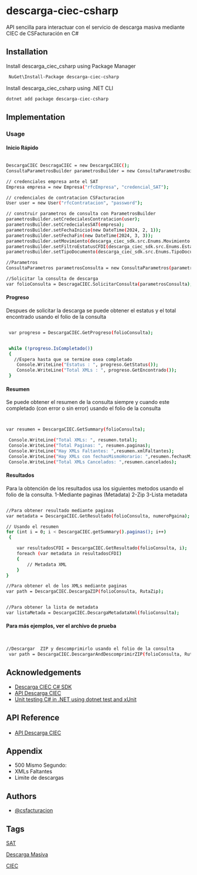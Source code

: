 # descarga-ciec-csharp

API sencilla para interactuar con el servicio de descarga masiva mediante CIEC de CSFacturación en C#



## Installation

 Install descarga_ciec_csharp using Package Manager

```bash
 NuGet\Install-Package descarga-ciec-csharp
```

 Install descarga_ciec_csharp using .NET CLI

```bash
dotnet add package descarga-ciec-csharp
```
 ## Implementation

 ### Usage
 

 #### Inicio Rápido


```bash

DescargaCIEC DescragaCIEC = new DescargaCIEC();
ConsultaParametrosBuilder parametrosBuilder = new ConsultaParametrosBuilder();

// credenciales empresa ante el SAT
Empresa empresa = new Empresa("rfcEmpresa", "credencial_SAT");

// credenciales de contratacion CSFacturacion
User user = new User("rfcContratacion", "password");

// construir parametros de consulta con ParametrosBuilder
parametrosBuilder.setCredecialesContratacion(user);
parametrosBuilder.setCredecialesSAT(empresa);
parametrosBuilder.setFechaInicio(new DateTime(2024, 2, 1));
parametrosBuilder.setFechaFin(new DateTime(2024, 3, 3));
parametrosBuilder.setMovimiento(descarga_ciec_sdk.src.Enums.Movimiento.TODAS);
parametrosBuilder.setFiltroEstatusCFDI(descarga_ciec_sdk.src.Enums.EstatusCFDI.TODOS;
parametrosBuilder.setTipoDocumento(descarga_ciec_sdk.src.Enums.TipoDocumento.CFDI);

//Parametros               
ConsultaParametros parametrosConsulta = new ConsultaParametros(parametrosBuilder);

//Solicitar la consulta de descarga
var folioConsulta = DescragaCIEC.SolicitarConsulta(parametrosConsulta);


```


#### Progreso 

Despues de solicitar la descarga se puede obtener el estatus y el total encontrado usando el folio de la consulta

```bash

 var progreso = DescargaCIEC.GetProgreso(folioConsulta);


 while (!progreso.IsCompletado())
 {
   //Espera hasta que se termine osea completado
    Console.WriteLine("Estatus : ", progreso.GetStatus());
    Console.WriteLine("Total XMLs : ", progreso.GetEncontrado());
 }

```

#### Resumen 

Se puede obtener el resumen de la consulta siempre y cuando este completado (con error o sin error) usando el folio de la consulta

```bash


var resumen = DescargaCIEC.GetSummary(folioConsulta);

 Console.WriteLine("Total XMLs: ", resumen.total);
 Console.WriteLine("Total Paginas: ", resumen.paginas);
 Console.WriteLine("Hay XMLs Faltantes: ",resumen.xmlFaltantes);
 Console.WriteLine("Hay XMLs con fechasMismoHorario: ",resumen.fechasMismoHorario);
 Console.WriteLine("Total XMLs Cancelados: ",resumen.cancelados);

```


#### Resultados 

Para la obtención de los resultados usa los siguientes metodos usando el folio de la consulta.
1-Mediante paginas (Metadata)
2-Zip
3-Lista metadata

```bash

//Para obtener resultado mediante paginas
var metadata = DescargaCIEC.GetResultado(folioConsulta, numeroPgaina);

// Usando el resumen
for (int i = 0; i < DescargaCIEC.getSummary().paginas(); i++)
 {

    var resultadosCFDI = DescargaCIEC.GetResultado(folioConsulta, i);
    foreach (var metadata in resultadosCFDI)
    {
        // Metadata XML
    }
}

//Para obtener el de los XMLs mediante paginas
var path = DescargaCIEC.DescargaZIP(folioConsulta, RutaZip);


//Para obtener la lista de metadata 
var listaMetada = DescargaCIEC.DescargaMetadataXml(folioConsulta);

```

#### Para más ejemplos, ver el archivo de prueba
```bash


//Descargar  ZIP y descomprimirlo usando el folio de la consulta
 var path = DescargaCIEC.DescargarAndDescomprimirZIP(folioConsulta, RutaZip);

```




## Acknowledgements

 - [Descarga CIEC C# SDK](https://github.com/ConroeSoluciones/CSReporter-WS-CSharp)
 - [API Descarga CIEC](https://docs.csfacturacion.com/descarga-masiva/ciec/introduction/)
 - [Unit testing C# in .NET using dotnet test and xUnit](https://learn.microsoft.com/en-us/dotnet/core/testing/unit-testing-with-dotnet-test)


## API Reference

#### 
 - [API Descarga CIEC](https://docs.csfacturacion.com/descarga-masiva/ciec/introduction/)




## Appendix

- 500 Mismo Segundo: 
-  XMLs Faltantes
- Limite de descargas
## Authors

- [@csfacturacion](https://csfacturacion.com/)


## Tags

[SAT](https://cfdiau.sat.gob.mx/nidp/wsfed/ep?id=SATUPCFDiCon&sid=0&option=credential&sid=0)

[Descarga Masiva](https://cfdiau.sat.gob.mx/nidp/wsfed/ep?id=SATUPCFDiCon&sid=0&option=credential&sid=0)


[CIEC](https://cfdiau.sat.gob.mx/nidp/wsfed/ep?id=SATUPCFDiCon&sid=0&option=credential&sid=0)
